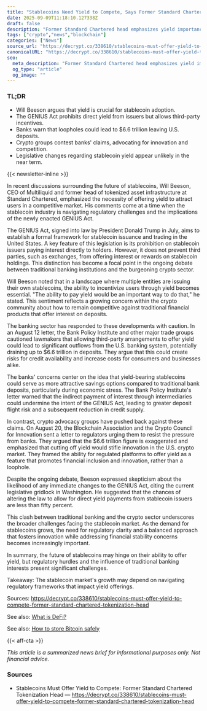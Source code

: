 ```yaml
---
title: "Stablecoins Need Yield to Compete, Says Former Standard Chartered Exec"
date: 2025-09-09T11:18:10.127338Z
draft: false
description: "Former Standard Chartered head emphasizes yield importance for stablecoins in the competitive crypto market amid regulatory challenges."
tags: ["crypto","news","blockchain"]
categories: ["News"]
source_url: "https://decrypt.co/338610/stablecoins-must-offer-yield-to-compete-former-standard-chartered-tokenization-head"
canonicalURL: "https://decrypt.co/338610/stablecoins-must-offer-yield-to-compete-former-standard-chartered-tokenization-head"
seo:
  meta_description: "Former Standard Chartered head emphasizes yield importance for stablecoins in the competitive crypto market amid regulatory challenges."
  og_type: "article"
  og_image: ""
---
```


### TL;DR
- Will Beeson argues that yield is crucial for stablecoin adoption.
- The GENIUS Act prohibits direct yield from issuers but allows third-party incentives.
- Banks warn that loopholes could lead to $6.6 trillion leaving U.S. deposits.
- Crypto groups contest banks' claims, advocating for innovation and competition.
- Legislative changes regarding stablecoin yield appear unlikely in the near term.

{{< newsletter-inline >}}

In recent discussions surrounding the future of stablecoins, Will Beeson, CEO of Multiliquid and former head of tokenized asset infrastructure at Standard Chartered, emphasized the necessity of offering yield to attract users in a competitive market. His comments come at a time when the stablecoin industry is navigating regulatory challenges and the implications of the newly enacted GENIUS Act.

The GENIUS Act, signed into law by President Donald Trump in July, aims to establish a formal framework for stablecoin issuance and trading in the United States. A key feature of this legislation is its prohibition on stablecoin issuers paying interest directly to holders. However, it does not prevent third parties, such as exchanges, from offering interest or rewards on stablecoin holdings. This distinction has become a focal point in the ongoing debate between traditional banking institutions and the burgeoning crypto sector.

Will Beeson noted that in a landscape where multiple entities are issuing their own stablecoins, the ability to incentivize users through yield becomes essential. "The ability to pay yield would be an important way to do that," he stated. This sentiment reflects a growing concern within the crypto community about how to remain competitive against traditional financial products that offer interest on deposits.

The banking sector has responded to these developments with caution. In an August 12 letter, the Bank Policy Institute and other major trade groups cautioned lawmakers that allowing third-party arrangements to offer yield could lead to significant outflows from the U.S. banking system, potentially draining up to $6.6 trillion in deposits. They argue that this could create risks for credit availability and increase costs for consumers and businesses alike.

The banks' concerns center on the idea that yield-bearing stablecoins could serve as more attractive savings options compared to traditional bank deposits, particularly during economic stress. The Bank Policy Institute's letter warned that the indirect payment of interest through intermediaries could undermine the intent of the GENIUS Act, leading to greater deposit flight risk and a subsequent reduction in credit supply.

In contrast, crypto advocacy groups have pushed back against these claims. On August 20, the Blockchain Association and the Crypto Council for Innovation sent a letter to regulators urging them to resist the pressure from banks. They argued that the $6.6 trillion figure is exaggerated and emphasized that cutting off yield would stifle innovation in the U.S. crypto market. They framed the ability for regulated platforms to offer yield as a feature that promotes financial inclusion and innovation, rather than a loophole.

Despite the ongoing debate, Beeson expressed skepticism about the likelihood of any immediate changes to the GENIUS Act, citing the current legislative gridlock in Washington. He suggested that the chances of altering the law to allow for direct yield payments from stablecoin issuers are less than fifty percent.

This clash between traditional banking and the crypto sector underscores the broader challenges facing the stablecoin market. As the demand for stablecoins grows, the need for regulatory clarity and a balanced approach that fosters innovation while addressing financial stability concerns becomes increasingly important.

In summary, the future of stablecoins may hinge on their ability to offer yield, but regulatory hurdles and the influence of traditional banking interests present significant challenges.

Takeaway: The stablecoin market's growth may depend on navigating regulatory frameworks that impact yield offerings.

Sources: https://decrypt.co/338610/stablecoins-must-offer-yield-to-compete-former-standard-chartered-tokenization-head

See also: [What is DeFi?](/pages/what-is-defi/)

See also: [How to store Bitcoin safely](/pages/how-to-store-bitcoin-safely/)

{{< aff-cta >}}

_This article is a summarized news brief for informational purposes only. Not financial advice._

### Sources
- Stablecoins Must Offer Yield to Compete: Former Standard Chartered Tokenization Head — https://decrypt.co/338610/stablecoins-must-offer-yield-to-compete-former-standard-chartered-tokenization-head

